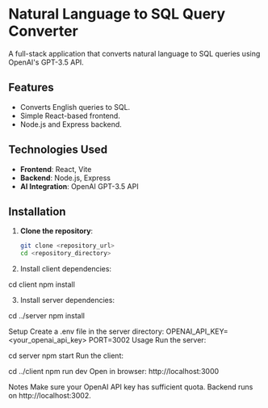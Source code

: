 # Natural Language to SQL Query Converter

A full-stack application that converts natural language to SQL queries using OpenAI's GPT-3.5 API.

## Features

- Converts English queries to SQL.
- Simple React-based frontend.
- Node.js and Express backend.

## Technologies Used

- **Frontend**: React, Vite
- **Backend**: Node.js, Express
- **AI Integration**: OpenAI GPT-3.5 API

## Installation

1. **Clone the repository**:
   ```bash
   git clone <repository_url>
   cd <repository_directory>
2. Install client dependencies:

cd client
npm install

3. Install server dependencies:

cd ../server
npm install


Setup
Create a .env file in the server directory:
OPENAI_API_KEY=<your_openai_api_key>
PORT=3002
Usage
Run the server:

cd server
npm start
Run the client:

cd ../client
npm run dev
Open in browser: http://localhost:3000

Notes
Make sure your OpenAI API key has sufficient quota.
Backend runs on http://localhost:3002.
